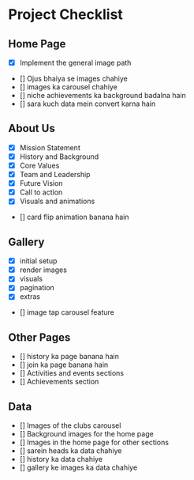 # Project Checklist

## Home Page
- [X] Implement the general image path
- [] Ojus bhaiya se images chahiye 
- [] images ka carousel chahiye
- [] niche achievements ka background badalna hain 
- [] sara kuch data mein convert karna hain

## About Us
- [x] Mission Statement 
- [x] History and Background 
- [x] Core Values 
- [x] Team and Leadership
- [x] Future Vision 
- [x] Call to action
- [x] Visuals and animations
- [] card flip animation banana hain

## Gallery
- [x] initial setup 
- [x] render images
- [x] visuals 
- [x] pagination
- [x] extras
- [] image tap carousel feature

## Other Pages
- [] history ka page banana hain
- [] join ka page banana hain
- [] Activities and events sections
- [] Achievements section


## Data 
- [] Images of the clubs carousel 
- [] Background images for the home page 
- [] Images in the home page for other sections 
- [] sarein heads ka data chahiye
- [] history ka data chahiye 
- [] gallery ke images ka data chahiye





